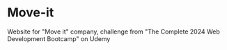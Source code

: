 # Move-it
Website for "Move it" company, challenge from "The Complete 2024 Web Development Bootcamp" on Udemy 
